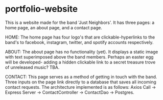 # portfolio-website

This is a website made for the band 'Just Neighbors'. It has three pages: a home page, an about page, and a contact page. 

HOME:
The home page has four logo's that are clickable-hyperlinks to the band's to facebook, instagram, twitter, and spotify accounts respectively. 

ABOUT:
The about page has no functionality (yet). It displays a static image with text superimposed above the band members. Perhaps an easter egg will be developed- adding a hidden clickable link to a secret treasure trove of unreleased music? TBA.

CONTACT:
This page serves as a method of getting in touch with the band. Three inputs on the page link directly to a database that saves all incoming contact requests. The architecture implemented is as follows: Axios Call -> Express Server -> ContactController -> ContactDao -> Postgres. 

